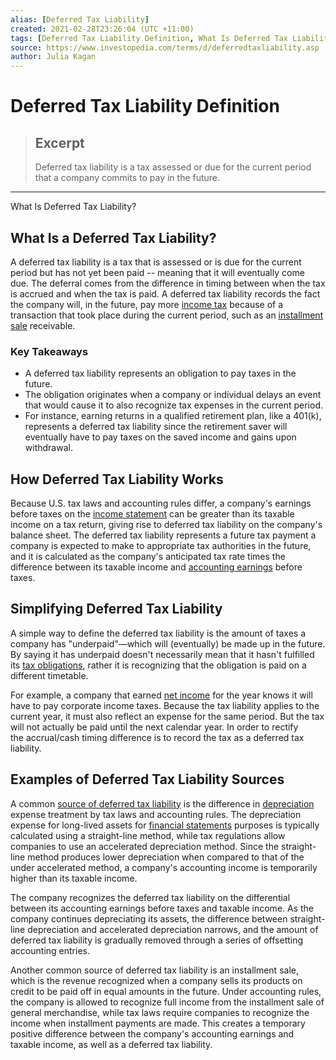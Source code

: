```yaml
---
alias: [Deferred Tax Liability]
created: 2021-02-28T23:26:04 (UTC +11:00)
tags: [Deferred Tax Liability Definition, What Is Deferred Tax Liability?]
source: https://www.investopedia.com/terms/d/deferredtaxliability.asp
author: Julia Kagan
---
```


# Deferred Tax Liability Definition

> ## Excerpt
> Deferred tax liability is a tax assessed or due for the current period that a company commits to pay in the future.

---

What Is Deferred Tax Liability?
## What Is a Deferred Tax Liability?

A deferred tax liability is a tax that is assessed or is due for the current period but has not yet been paid -- meaning that it will eventually come due. The deferral comes from the difference in timing between when the tax is accrued and when the tax is paid. A deferred tax liability records the fact the company will, in the future, pay more [income tax](https://www.investopedia.com/terms/i/incometax.asp) because of a transaction that took place during the current period, such as an [installment sale](https://www.investopedia.com/terms/i/installment-sale.asp) receivable.

### Key Takeaways

-   A deferred tax liability represents an obligation to pay taxes in the future.
-   The obligation originates when a company or individual delays an event that would cause it to also recognize tax expenses in the current period.
-   For instance, earning returns in a qualified retirement plan, like a 401(k), represents a deferred tax liability since the retirement saver will eventually have to pay taxes on the saved income and gains upon withdrawal.

## How Deferred Tax Liability Works

Because U.S. tax laws and accounting rules differ, a company's earnings before taxes on the [income statement](https://www.investopedia.com/terms/i/incomestatement.asp) can be greater than its taxable income on a tax return, giving rise to deferred tax liability on the company's balance sheet. The deferred tax liability represents a future tax payment a company is expected to make to appropriate tax authorities in the future, and it is calculated as the company's anticipated tax rate times the difference between its taxable income and [accounting earnings](https://www.investopedia.com/terms/a/accountingearnings.asp) before taxes.

## Simplifying Deferred Tax Liability

A simple way to define the deferred tax liability is the amount of taxes a company has "underpaid"—which will (eventually) be made up in the future. By saying it has underpaid doesn't necessarily mean that it hasn't fulfilled its [tax obligations](https://www.investopedia.com/terms/t/taxliability.asp), rather it is recognizing that the obligation is paid on a different timetable.  

For example, a company that earned [net income](https://www.investopedia.com/terms/n/netincome.asp) for the year knows it will have to pay corporate income taxes. Because the tax liability applies to the current year, it must also reflect an expense for the same period. But the tax will not actually be paid until the next calendar year. In order to rectify the accrual/cash timing difference is to record the tax as a deferred tax liability. 

## Examples of Deferred Tax Liability Sources

A common [source of deferred tax liability](https://www.investopedia.com/ask/answers/052915/what-are-some-examples-deferred-tax-liability.asp) is the difference in [depreciation](https://www.investopedia.com/terms/d/depreciation.asp) expense treatment by tax laws and accounting rules. The depreciation expense for long-lived assets for [financial statements](https://www.investopedia.com/terms/f/financial-statements.asp) purposes is typically calculated using a straight-line method, while tax regulations allow companies to use an accelerated depreciation method. Since the straight-line method produces lower depreciation when compared to that of the under accelerated method, a company's accounting income is temporarily higher than its taxable income.

The company recognizes the deferred tax liability on the differential between its accounting earnings before taxes and taxable income. As the company continues depreciating its assets, the difference between straight-line depreciation and accelerated depreciation narrows, and the amount of deferred tax liability is gradually removed through a series of offsetting accounting entries.

Another common source of deferred tax liability is an installment sale, which is the revenue recognized when a company sells its products on credit to be paid off in equal amounts in the future. Under accounting rules, the company is allowed to recognize full income from the installment sale of general merchandise, while tax laws require companies to recognize the income when installment payments are made. This creates a temporary positive difference between the company's accounting earnings and taxable income, as well as a deferred tax liability.
